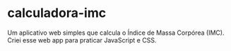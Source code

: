 # calculadora-imc
Um aplicativo web simples que calcula o Índice de Massa Corpórea (IMC). Criei esse web app para praticar JavaScript e CSS.
